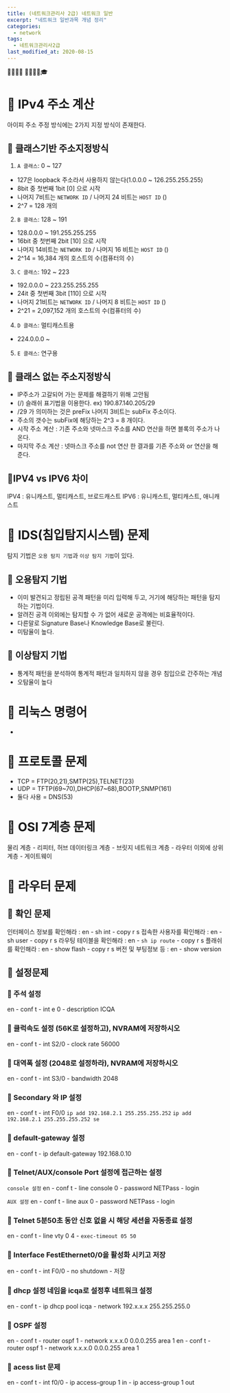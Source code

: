 ```yaml
---
title: (네트워크관리사 2급) 네트워크 일반
excerpt: "네트워크 일반과목 개념 정리"
categories:
  - network
tags:
  - 네트워크관리사2급
last_modified_at: 2020-08-15
---
```

💼📝🔑⏰ 📙📓📘📒🎓

# 💼 IPv4 주소 계산
아이피 주소 주정 방식에는 2가지 지정 방식이 존재한다.


## 📝 클래스기반 주소지정방식
1. `A 클래스`: 0 ~ 127
- 127은 loopback 주소라서 사용하지 않는다(1.0.0.0 ~ 126.255.255.255)
- 8bit 중 첫번째 1bit [0] 으로 시작
- 나머지 7비트는 `NETWORK ID` / 나머지 24 비트는 `HOST ID` ()
- 2^7 =  128 개의 
2. `B 클래스`: 128 ~ 191
- 128.0.0.0 ~ 191.255.255.255
- 16bit 중  첫번째 2bit [10] 으로 시작
- 나머지 14비트는 `NETWORK ID` / 나머지 16 비트는 `HOST ID` ()
- 2^14 =  16,384 개의 호스트의 수(컴퓨터의 수)
3. `C 클래스`: 192 ~ 223
- 192.0.0.0 ~ 223.255.255.255
- 24it 중  첫번째 3bit [110] 으로 시작
- 나머지 21비트는 `NETWORK ID` / 나머지 8 비트는 `HOST ID` ()
- 2^21 =  2,097,152 개의 호스트의 수(컴퓨터의 수)
4. `D 클래스`: 멀티캐스트용
- 224.0.0.0 ~ 
5. `E 클래스`: 연구용


## 📝 클래스 없는 주소지정방식
- IP주소가 고갈되어 가는 문제를 해결하기 위해 고안됨
- (/) 슬래쉬 표기법을 이용한다. ex) 190.87.140.205/29
- /29 가 의미하는 것은 preFix 나머지 3비트는 subFix 주소이다.
- 주소의 갯수는 subFix에 해당하는 2^3 = 8 개이다.
- 시작 주소 계산 : 기존 주소와 넷마스크 주소를 AND 연산을 하면 블록의 주소가 나온다.
- 마지막 주소 계산 : 넷마스크 주소를 not 연산 한 결과를 기존 주소와 or 연산을 해준다.


## 📝IPV4 vs IPV6 차이
IPV4 : 유니캐스트, 멀티캐스트, 브로드캐스트
IPV6 : 유니캐스트, 멀티캐스트, 애니캐스트


# 💼 IDS(침입탐지시스템) 문제
탐지 기법은 `오용 탐지 기법`과 `이상 탐지 기법`이 있다.

## 📝 오용탐지 기법
- 이미 발견되고 정립된 공격 패턴을 미리 입력해 두고, 거기에 해당하는 패턴을 탐지하는 기법이다.
- 알려진 공격 이외에는 탐지할 수 가 없어 새로운 공격에는 비효율적이다.
- 다른말로 Signature Base나 Knowledge Base로 불린다.
- 미탐율이 높다.

## 📝 이상탐지 기법
- 통계적 패턴을 분석하여 통계적 패턴과 일치하지 않을 경우 침입으로 간주하는 개념
- 오탐율이 높다

# 💼 리눅스 명령어
- 


# 💼 프로토콜 문제
- TCP = FTP(20,21),SMTP(25),TELNET(23)
- UDP = TFTP(69~70),DHCP(67~68),BOOTP,SNMP(161)
- 둘다 사용 = DNS(53)

# 💼 OSI 7계층 문제
물리 계층 - 리피터, 허브
데이터링크 계층 - 브릿지
네트워크 계층 - 라우터
이외에 상위계층 - 게이트웨이

# 💼 라우터 문제
## 📝 확인 문제
인터페이스 정보를 확인해라 : en - sh int - copy r s
접속한 사용자를 확인해라 : en - sh user - copy r s
라우팅 테이블을 확인해라 : en - `sh ip route` - copy r s
플래쉬를 확인해라 : en - show flash - copy r s
버전 및 부팅정보 등 : en - show version

## 📝 설정문제
### 🔑 주석 설정
en - conf t - int e 0 - description ICQA

### 🔑 클럭속도 설정 (56K로 설정하고), NVRAM에 저장하시오
en - conf t - int S2/0 - clock rate 56000

### 🔑 대역폭 설정 (2048로 설정하라), NVRAM에 저장하시오
en - conf t - int S3/0 - bandwidth 2048

### 🔑 Secondary 와 IP 설정
en - conf t - int F0/0
`ip add 192.168.2.1 255.255.255.252`
`ip add 192.168.2.1 255.255.255.252 se`

### 🔑 default-gateway 설정
en - conf t - ip default-gateway 192.168.0.10 


### 🔑 Telnet/AUX/console Port 설정에 접근하는 설정
`console 설정`
en - conf t - line console 0 - password NETPass - login 

`AUX 설정`
en - conf t - line aux 0 - password NETPass - login

### 🔑 Telnet 5분50초 동안 신호 없을 시 해당 세션을 자동종료 설정
en - conf t - line vty 0 4 - `exec-timeout 05 50`

### 🔑 Interface FestEthernet0/0을 활성화 시키고 저장
en - conf t - int F0/0 - no shutdown - 저장

### 🔑 dhcp 설정 네임을 icqa로 설정후 네트워크 설정
en - conf t - ip dhcp pool icqa - network 192.x.x.x 255.255.255.0

### 🔑 OSPF 설정
en - conf t - router ospf 1 - network x.x.x.0 0.0.0.255 area 1
en - conf t - router ospf 1 - network x.x.x.0 0.0.0.255 area 1

### 🔑 acess list 문제
en - conf t - int f0/0 - ip access-group 1 in - ip access-group 1 out